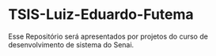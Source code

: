 # TSIS-Luiz-Eduardo-Futema
Esse Repositório será apresentados por projetos do curso de desenvolvimento de sistema do Senai.